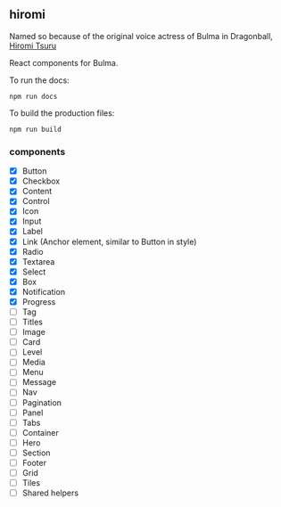 ## hiromi

Named so because of the original voice actress of Bulma in Dragonball, [Hiromi Tsuru](https://en.wikipedia.org/wiki/Hiromi_Tsuru)

React components for Bulma.

To run the docs:

`npm run docs`

To build the production files:

`npm run build`

### components

- [x] Button
- [x] Checkbox
- [x] Content
- [x] Control
- [x] Icon
- [x] Input
- [x] Label
- [x] Link (Anchor element, similar to Button in style)
- [x] Radio
- [x] Textarea
- [x] Select
- [x] Box
- [x] Notification
- [x] Progress
- [ ] Tag
- [ ] Titles
- [ ] Image
- [ ] Card
- [ ] Level
- [ ] Media
- [ ] Menu
- [ ] Message
- [ ] Nav
- [ ] Pagination
- [ ] Panel
- [ ] Tabs
- [ ] Container
- [ ] Hero
- [ ] Section
- [ ] Footer
- [ ] Grid
- [ ] Tiles
- [ ] Shared helpers
